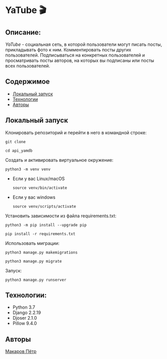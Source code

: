 # YaTube :clapper:

## Описание:
_YaTube_ - социальная сеть, в которой пользователи могут писать посты, прикладывать фото к ним. Комментировать посты других пользователей. Подписываться на конкретных пользователей и просматривать посты авторов, на которых вы подписаны или посты всех пользователей. 

## Содержимое
* [Локальный запуск](#локальный-запуск)
* [Технологии](#технологии)
* [Авторы](#авторы)

## Локальный запуск
Клонировать репозиторий и перейти в него в командной строке:

```
git clone 
```

```
cd api_yamdb
```

Cоздать и активировать виртуальное окружение:

```
python3 -m venv venv
```

* Если у вас Linux/macOS

    ```
    source venv/bin/activate
    ```

* Если у вас windows

    ```
    source venv/scripts/activate
    ```

Установить зависимости из файла requirements.txt:

```
python3 -m pip install --upgrade pip
```

```
pip install -r requirements.txt
```

Использовать миграции:

```
python3 manage.py makemigrations
```

```
python3 manage.py migrate
```

Запуск:

```
python3 manage.py runserver
```

## Технологии:

 - Python 3.7 
 - Django 2.2.19
 - Djoser 2.1.0
 - Pillow 9.4.0

## Авторы
[Макаров Пётр](https://github.com/MakarovPetr2004)
